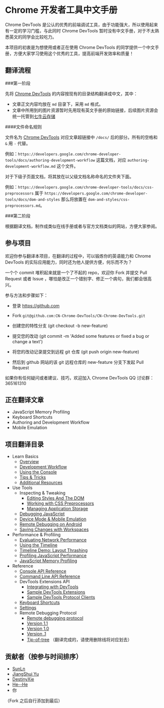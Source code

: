 Chrome 开发者工具中文手册
===============

Chrome DevTools 是公认的优秀的前端调试工具，由于功能强大，所以使用起来有一定的学习门槛，与此同时 Chrome DevTools 暂时没有中文手册，对于不太熟悉英文的同学会比较吃力。

本项目的初衷是为想使用或者正在使用 Chrome DevTools 的同学提供一个中文手册，方便大家学习使用这个优秀的工具，提高前端开发效率和质量！


## 翻译流程

###第一阶段

先将 [Chrome DevTools](https://developer.chrome.com/devtools/index) 的内容按现有的目录结构翻译成中文，其中：

- 文章正文内容均放在 `md` 目录下，采用 `md` 格式。
- 文章中所用到的图片资源暂时先用现有英文手册的原始链接，后续图片资源会统一托管到[七牛云存储](http://www.qiniu.com/)

####文件命名规则

文件名为 [Chrome DevTools](https://developers.google.com/chrome-developer-tools/) 对应文章超链接中 `/docs/` 后的部分。所有的空格和 `&` 用 `-` 代替。

例如：`https://developers.google.com/chrome-developer-tools/docs/authoring-development-workflow` 这篇文档，对应 `authoring-development-workflow.md` 这个文件。

对于下级子页面文档，将其放在以父级文档名称命名的文件夹下面。

例如：`https://developers.google.com/chrome-developer-tools/docs/css-preprocessors` 属于 `https://developers.google.com/chrome-developer-tools/docs/dom-and-styles` 那么将放置在 `dom-and-styles/css-preprocessors.md`。

###第二阶段

根据翻译文档，制作成类似在线手册或者与官方文档类似的网站，方便大家参阅。

## 参与项目

欢迎你参与翻译本项目，在翻译的过程中，可以锻炼你的英语能力和 Chrome DevTools 的实际应用能力，同时还为他人提供方便，何乐而不为？

一个个 commit 堆积起来就是一个了不起的 repo，欢迎你 Fork 并提交 Pull Request 或者 Issue ，哪怕是改正一个错别字、修正一个病句，我们都会很高兴。

参与方法和步骤如下：

* 登录 https://github.com

* Fork `git@github.com:CN-Chrome-DevTools/CN-Chrome-DevTools.git`

* 创建您的特性分支 (git checkout -b new-feature)

* 提交您的改动 (git commit -m 'Added some features or fixed a bug or change a text')

* 将您的改动记录提交到远程 git 仓库 (git push origin new-feature)

* 然后到 github 网站的该 git 远程仓库的 new-feature 分支下发起 Pull Request

如果你有任何疑问或者建议、技巧，欢迎加入 Chrome DevTools QQ 讨论群：365161310

## 正在翻译文章

* JavaScript Memory Profiling
* Keyboard Shortcuts
* Authoring and Development Workflow
* Mobile Emulation

## 项目翻译目录

* Learn Basics
	* [Overview](https://developer.chrome.com/devtools/index)
	* [Development Workflow](https://developer.chrome.com/devtools/docs/authoring-development-workflow)
	* [Using the Console](https://developer.chrome.com/devtools/docs/console)
	* [Tips & Tricks](https://developer.chrome.com/devtools/docs/tips-and-tricks)
	* [Additional Resources](https://developer.chrome.com/devtools/docs/videos)
* Use Tools
	* Inspecting & Tweaking
		* [Editing Styles And The DOM](https://developer.chrome.com/devtools/docs/dom-and-styles)
		* [Working with CSS Preprocessors](https://developer.chrome.com/devtools/docs/css-preprocessors)
		* [Managing Application Storage](https://developer.chrome.com/devtools/docs/resource-panel)
	* [Debugging JavaScript](https://developer.chrome.com/devtools/docs/javascript-debugging)
	* [Device Mode & Mobile Emulation](https://developer.chrome.com/devtools/docs/device-mode)
	* [Remote Debugging on Android](https://developer.chrome.com/devtools/docs/remote-debugging)
	* [Saving Changes with Workspaces](https://developer.chrome.com/devtools/docs/workspaces)
* Performance & Profiling
	* [Evaluating Network Performance](https://developer.chrome.com/devtools/docs/network)
	* [Using the Timeline](https://developer.chrome.com/devtools/docs/timeline)
	* [Timeline Demo: Layout Thrashing](https://developer.chrome.com/devtools/docs/demos/too-much-layout/index)
	* [Profiling JavaScript Performance](https://developer.chrome.com/devtools/docs/cpu-profiling)
	* [JavaScript Memory Profiling](https://developer.chrome.com/devtools/docs/javascript-memory-profiling)
* Reference
	* [Console API Reference](https://developer.chrome.com/devtools/docs/console-api)
	* [Command Line API Reference](https://developer.chrome.com/devtools/docs/commandline-api)
	* DevTools Extensions API
		* [Integrating with DevTools](https://developer.chrome.com/devtools/docs/integrating)
		* [Sample DevTools Extensions](https://developer.chrome.com/devtools/docs/sample-extensions)
		* [Sample DevTools Protocol Clients](https://developer.chrome.com/devtools/docs/debugging-clients)
	* [Keyboard Shortcuts](https://developer.chrome.com/devtools/docs/shortcuts)
	* [Settings](https://developer.chrome.com/devtools/docs/settings)
	* Remote Debugging Protocol
		* [Remote debugging protocol](https://developer.chrome.com/devtools/docs/debugger-protocol)
		* [Version 1.1](https://developer.chrome.com/devtools/docs/protocol/1.1/index)
		* [Version 1.0](https://developer.chrome.com/devtools/docs/protocol/1.0/index)
		* [Version .1](https://developer.chrome.com/devtools/docs/protocol/0.1/index)
		* [Tip-of-tree](https://developer.chrome.com/devtools/docs/protocol/tot/index)
（翻译完成的，请使用删除线将对应划去）

## 贡献者（按参与时间排序）

- [SunLn](https://github.com/SunLn)
- [JiangShui Yu](https://github.com/yujiangshui)
- [DestinyXie](https://github.com/DestinyXie)
- [He--He](https://github.com/He--He)
- 你

（Fork 之后自行添加到最后）
